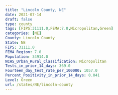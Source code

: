 ```yaml
---
title: "Lincoln County, NE"
date: 2021-07-14
draft: false
type: county
tags: [FIPS:31111.0,FEMA:7.0,Micropolitan,Green]
categories: [NE]
County: Lincoln County
State: NE
FIPS: 31111.0
FEMA_Region: 7.0
Population: 34914.0
NCHS_Urban_Rural_Classification: Micropolitan
Tests_in_prior_14_days: 369.0
Fourteen_day_test_rate_per_100000: 1057.0
Percent_Positivity_in_prior_14_days: 0.041
Level: Green
url: /states/NE/lincoln-county
---
```




